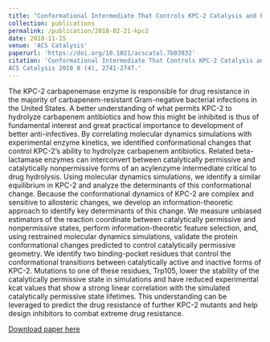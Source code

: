 ```yaml
---
title: "Conformational Intermediate That Controls KPC-2 Catalysis and Beta-Lactam Drug Resistance"
collection: publications
permalink: /publication/2018-02-21-kpc2
date: 2018-11-15
venue: 'ACS Catalysis'
paperurl: 'https://doi.org/10.1021/acscatal.7b03832'
citation: 'Conformational Intermediate That Controls KPC-2 Catalysis and Beta-Lactam Drug Resistance. George A. Cortina, Jennifer M. Hays, and Peter M. Kasson
ACS Catalysis 2018 8 (4), 2741-2747.'
---
```


The KPC-2 carbapenemase enzyme is responsible for drug resistance in the majority of carbapenem-resistant Gram-negative bacterial infections in the United States. A better understanding of what permits KPC-2 to hydrolyze carbapenem antibiotics and how this might be inhibited is thus of fundamental interest and great practical importance to development of better anti-infectives. By correlating molecular dynamics simulations with experimental enzyme kinetics, we identified conformational changes that control KPC-2’s ability to hydrolyze carbapenem antibiotics. Related beta-lactamase enzymes can interconvert between catalytically permissive and catalytically nonpermissive forms of an acylenzyme intermediate critical to drug hydrolysis. Using molecular dynamics simulations, we identify a similar equilibrium in KPC-2 and analyze the determinants of this conformational change. Because the conformational dynamics of KPC-2 are complex and sensitive to allosteric changes, we develop an information-theoretic approach to identify key determinants of this change. We measure unbiased estimators of the reaction coordinate between catalytically permissive and nonpermissive states, perform information-theoretic feature selection, and, using restrained molecular dynamics simulations, validate the protein conformational changes predicted to control catalytically permissive geometry. We identify two binding-pocket residues that control the conformational transitions between catalytically active and inactive forms of KPC-2. Mutations to one of these residues, Trp105, lower the stability of the catalytically permissive state in simulations and have reduced experimental kcat values that show a strong linear correlation with the simulated catalytically permissive state lifetimes. This understanding can be leveraged to predict the drug resistance of further KPC-2 mutants and help design inhibitors to combat extreme drug resistance.

[Download paper here](https://pubs.acs.org/doi/pdf/10.1021/acscatal.7b03832?rand=9m81v65z)
